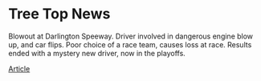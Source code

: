 <!DOCTYPE html>
<html>
  <body>
      <h1 class="title">Tree Top News </h1>
      <p> Blowout at Darlington Speeway. Driver involved in dangerous engine blow up, and car flips. Poor choice of a race team, causes loss at race. Results ended with a mystery new driver, now in the playoffs.</p>
      <a href="Article.html">Article</a>
  </body>
</html>
